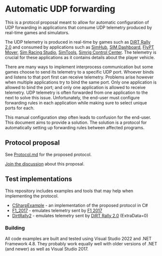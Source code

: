 # Automatic UDP forwarding

This is a protocol proposal meant to allow for automatic configuration of UDP forwarding in applications that consume UDP telemetry produced by real-time games and simulators.

The UDP telemetry is produced in real-time by games such as [DiRT Rally 2.0](https://en.wikipedia.org/wiki/Dirt_Rally_2.0) and consumed by applications such as [SimHub](https://www.simhubdash.com/), [SIM Dashboard](https://www.stryder-it.de/simdashboard/), [FlyPT Mover](https://www.flyptmover.com/home), [Sim Racing Studio](https://www.simracingstudio.com), [SimTools](https://www.xsimulator.net/), [Simrig Control Center](https://www.simrig.se/). The telemetry is crucial for these applications as it contains details about the player vehicle.

There are many ways to implement interprocess communication but some games choose to send its telemetry to a specific UDP port. Whoever binds and listens to that port first can receive telemetry. Problems arise however when multiple applications try to bind the same port. Only one application is allowed to bind the port; and only one application is allowed to receive telemetry. UDP telemetry is often forwarded from one application to the next to solve this issue. Unfortunately, the end-user must configure forwarding rules in each application while making sure to select unique ports for each.

This manual configuration step often leads to confusion for the end-user. This document aims to provide a solution. The solution is a protocol for automatically setting up forwarding rules between affected programs.

## Protocol proposal

See [Protocol.md](Protocol.md) for the proposed protocol.

[Join the discussion](https://github.com/erikalveflo/AutomaticUdpForwarding/discussions/1) about this proposal.

## Test implementations

This repository includes examples and tools that may help when implementing the protocol.

* [CSharpExample](CSharpExample) - an implementation of the proposed protocol in C#
* [F1_2017](Emulators/F1_2017) - emulates telemetry sent by [F1 2017](https://en.wikipedia.org/wiki/F1_2017_(video_game))
* [DirtRally2](Emulators/DirtRally2) - emulates telemetry sent by [DiRT Rally 2.0](https://en.wikipedia.org/wiki/Dirt_Rally_2.0) (ExtraData=0)

### Building
All code examples are built and tested using Visual Studio 2022 and .NET Framework 4.8. They probably work equally well with older versions of .NET (and newer) as well as Visual Studio 2017.
